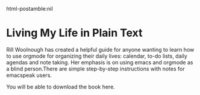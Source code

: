 html-postamble:nil

Living My Life in Plain Text
============================

Rill Woolnough has created a helpful guide for anyone wanting to learn
how to use orgmode for organizing their daily lives: calendar, to-do
lists, daily agendas and note taking. Her emphasis is on using emacs and
orgmode as a blind person.There are simple step-by-step instructions
with notes for emacspeak users.

You will be able to download the book here.
